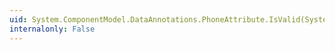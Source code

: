 ```yaml
---
uid: System.ComponentModel.DataAnnotations.PhoneAttribute.IsValid(System.Object)
internalonly: False
---
```

